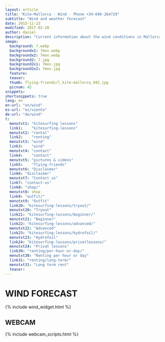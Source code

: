 ```yaml
---
layout: article
title: "Kite-Mallorca - Wind - Phone +34-696-264729"
subtitle: "Wind and weather forecast"
date: 2015-11-23
modified: 2017-02-28
author: daniel
description: "Current information about the wind conditions in Mallorca."
image:
  background: 7.webp
  backgroundx1: 7mov.webp
  backgroundx2: 7mov.webp
  background2: 7.jpg
  background2x1: 7mov.jpg
  background2x2: 7mov.jpg
  feature:
  teaser:
  thumb: flying-friends/l_kite-mallorca_042.jpg
  picnum: 42
snippets:
shortsnippets: true
lang: en
en-url: "en/wind"
es-url: "es/viento"
de-url: "de/wind"
t:
  menutxt1: "kitesurfing lessons"
  link1:    "kitesurfing-lessons"
  menutxt2: "rental"
  link2:    "renting"
  menutxt3: "wind"
  link3:    "wind"
  menutxt4: "contact"
  link4:    "contact"
  menutxt5: "pictures & videos"
  link5:    "flying-friends"
  menutxt6: "Disclaimer"
  link6: "disclaimer"
  menutxt7: "Contact us"
  link7: "contact-us"
  link8: "shop/"
  menutxt8: shop
  link9: "outfit/"
  menutxt9: "Outfit"
  link20: "kitesurfing-lessons/tryout/"
  menutxt20: "Tryout"
  link21: "kitesurfing-lessons/beginner/"
  menutxt21: "Beginner"
  link22: "kitesurfing-lessons/advanced/"
  menutxt22: "Advanced"
  link23: "kitesurfing-lessons/hydrofoil/"
  menutxt23: "Hydrofoil"
  link24: "kitesurfing-lessons/privatlessons/"
  menutxt24: "Privat lessons"
  link30: "renting/per-hour-or-day/"
  menutxt30: "Renting per hour or day"
  link31: "renting/long-term/"
  menutxt31: "Long term rent"
  teaser:
---
```


# WIND FORECAST

{% include wind_widget.html %}

## WEBCAM 

{% include webcam_scripts.html %}
